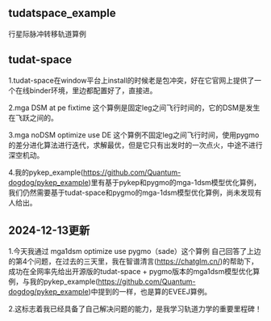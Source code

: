 ## tudatspace_example

行星际脉冲转移轨道算例

## tudat-space

1.tudat-space在window平台上install的时候老是包冲突，好在它官网上提供了一个在线binder环境，里边都配置好了，直接进。

2.mga DSM at  pe  fixtime 这个算例是固定leg之间飞行时间的，它的DSM是发生在飞跃之间的。

3.mga noDSM optimize use DE 这个算例不固定leg之间飞行时间，使用pygmo的差分进化算法进行迭代，求解最优，但是它只有出发时的一次点火，中途不进行深空机动。

4.我的pykep_example(https://github.com/Quantum-dogdog/pykep_example)里有基于pykep和pygmo的mga-1dsm模型优化算例，我们仍然需要基于tudat-space和pygmo的mga-1dsm模型优化算例，尚未发现有人给出。

## 2024-12-13更新

1.今天我通过 mga1dsm optimize use pygmo（sade）这个算例 自己回答了上边的第4个问题，在过去的三天里，我在智谱清言(https://chatglm.cn/)的帮助下，成功在全网率先给出开源版的tudat-space + pygmo版本的mga1dsm模型优化算例，与我的pykep_example(https://github.com/Quantum-dogdog/pykep_example)中提到的一样，也是算的EVEEJ算例。

2.这标志着我已经具备了自己解决问题的能力，是我学习轨道力学的重要里程碑！

